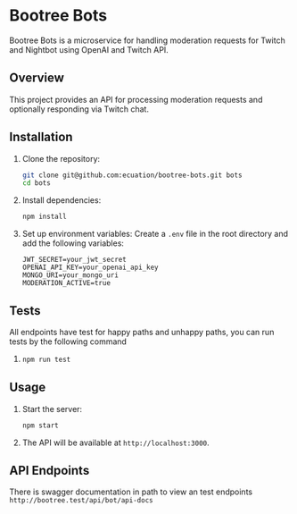 # Bootree Bots

Bootree Bots is a microservice for handling moderation requests for Twitch and Nightbot using OpenAI and Twitch API.

## Overview

This project provides an API for processing moderation requests and optionally responding via Twitch chat.

## Installation

1. Clone the repository:
    ```sh
    git clone git@github.com:ecuation/bootree-bots.git bots
    cd bots
    ```

2. Install dependencies:
    ```sh
    npm install
    ```

3. Set up environment variables:
    Create a `.env` file in the root directory and add the following variables:
    ```env
    JWT_SECRET=your_jwt_secret
    OPENAI_API_KEY=your_openai_api_key
    MONGO_URI=your_mongo_uri
    MODERATION_ACTIVE=true
    ```

## Tests

All endpoints have test for happy paths and unhappy paths, you can run tests by the following command

1. 
    ```sh
    npm run test
    ```

## Usage

1. Start the server:
    ```sh
    npm start
    ```

2. The API will be available at `http://localhost:3000`.

## API Endpoints

There is swagger documentation in path to view an test endpoints `http://bootree.test/api/bot/api-docs`